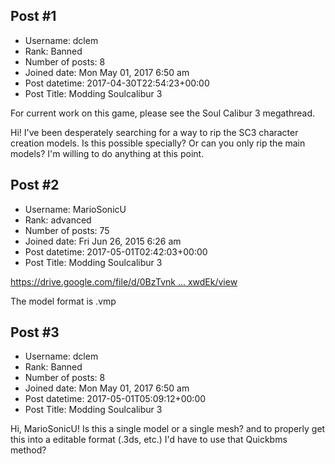 ## Post #1
- Username: dclem
- Rank: Banned
- Number of posts: 8
- Joined date: Mon May 01, 2017 6:50 am
- Post datetime: 2017-04-30T22:54:23+00:00
- Post Title: Modding Soulcalibur 3

For current work on this game, please see the Soul Calibur 3 megathread.

Hi!
I've been desperately searching for a way to rip the SC3 character creation models. Is this possible specially? Or can you only rip the main models?
I'm willing to do anything at this point.
## Post #2
- Username: MarioSonicU
- Rank: advanced
- Number of posts: 75
- Joined date: Fri Jun 26, 2015 6:26 am
- Post datetime: 2017-05-01T02:42:03+00:00
- Post Title: Modding Soulcalibur 3

[https://drive.google.com/file/d/0BzTvnk ... xwdEk/view](https://drive.google.com/file/d/0BzTvnkY1R3OQX0pKNjR5eWxwdEk/view)

The model format is .vmp
## Post #3
- Username: dclem
- Rank: Banned
- Number of posts: 8
- Joined date: Mon May 01, 2017 6:50 am
- Post datetime: 2017-05-01T05:09:12+00:00
- Post Title: Modding Soulcalibur 3

Hi, MarioSonicU!
Is this a single model or a single mesh?
and to properly get this into a editable format (.3ds, etc.) I'd have to use that Quickbms method?
